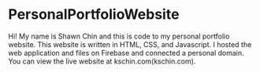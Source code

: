 # PersonalPortfolioWebsite
Hi! My name is Shawn Chin and this is code to my personal portfolio website. This website is written in HTML, CSS, and Javascript. I hosted the web application and files on Firebase and connected a personal domain. You can view the live website at kschin.com(kschin.com). 
